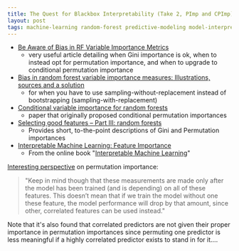 ```yaml
---
title: The Quest for Blackbox Interpretability (Take 2, PImp and CPImp)
layout: post
tags: machine-learning random-forest predictive-modeling model-interpretability easi
---
```


* [Be Aware of Bias in RF Variable Importance Metrics](https://blog.methodsconsultants.com/posts/be-aware-of-bias-in-rf-variable-importance-metrics/)
  - very useful article detailing when Gini importance is ok, when to instead opt for permutation importance, and when to
    upgrade to conditional permutation importance
* [Bias in random forest variable importance measures: Illustrations, sources and a solution](https://link.springer.com/article/10.1186%2F1471-2105-8-25)
  - for when you have to use sampling-without-replacement instead of bootstrapping (sampling-with-replacement)
* [Conditional variable importance for random forests](https://www.ncbi.nlm.nih.gov/pmc/articles/PMC2491635/)
  - paper that originally proposed conditional permutation importances
* [Selecting good features – Part III: random forests](http://blog.datadive.net/selecting-good-features-part-iii-random-forests/)
  - Provides short, to-the-point descriptions of Gini and Permutation importances
* [Interpretable Machine Learning: Feature Importance](https://christophm.github.io/interpretable-ml-book/feature-importance.html)
  - From the online book "[Interpretable Machine Learning](https://christophm.github.io/interpretable-ml-book/)"
  


[Interesting perspective](http://blog.datadive.net/selecting-good-features-part-iii-random-forests/) on permutation 
importance:
> "Keep in mind though that these measurements are made only after the model has been trained (and is depending) 
> on all of these features. This doesn’t mean that if we train the model without one these feature, the model 
> performance will drop by that amount, since other, correlated features can be used instead."

Note that it's also found that correlated predictors are not given their proper importance in permutation
importances since permuting one predictor is less meaningful if a highly correlated predictor exists to 
stand in for it....
